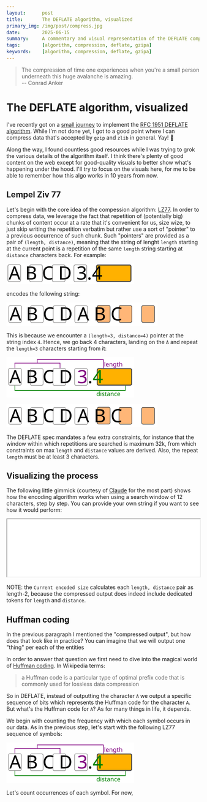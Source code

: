 ```yaml
---
layout:      post
title:       The DEFLATE algorithm, visualized
primary_img: /img/post/compress.jpg
date:        2025-06-15
summary:     A commentary and visual representation of the DEFLATE compression algorithm (RFC 1951)
tags:        [algorithm, compression, deflate, gzipa]
keywords:    [algorithm, compression, deflate, gzipa]
---
```


> The compression of time one experiences when you're a small person underneath this huge avalanche is amazing.<br />
> -- Conrad Anker

# The DEFLATE algorithm, visualized

I've recently got on a [small journey][skuro/deflate] to implement the [RFC 1951 DEFLATE algorithm][rfc].
While I'm not done yet, I got to a good point where I can compress data that's accepted by `gzip` and `zlib`
in general. Yay! 🥳

Along the way, I found countless good resources while I was trying to grok the various details of the algorithm
itself. I think there's plenty of good content on the web except for good-quality visuals to better show what's
happening under the hood. I'll try to focus on the visuals here, for me to be able to remember how this algo works
in 10 years from now.

## Lempel Ziv 77

Let's begin with the core idea of the compession algorithm: [LZ77][lz77]. In order to compress data, we leverage the fact that repetition of (potentially big) chunks of content occur at a rate that
it's convenient for us, size wize, to just skip writing the repetition verbatim but rather use a sort of "pointer" to a previous occurrence of such chunk. Such "pointers" are provided as a pair of `(length,
distance)`, meaning that the string of lenght `length` starting at the current point is a repetition of the same `length` string starting at `distance` characters back. For example:

![LZ77-encoded string](/img/post/deflate/lz77_1.svg)

encodes the following string:

![LZ77-encoded string](/img/post/deflate/lz77_3.svg)

This is because we encounter a `(length=3, distance=4)` pointer at the string index `4`. Hence, we go back 4 characters, landing on the `A` and repeat the `length=3` characters starting from it:

![LZ77-encoded string](/img/post/deflate/lz77_2.svg)

![LZ77-encoded string](/img/post/deflate/lz77_3.svg)


The DEFLATE spec mandates a few extra constraints, for instance that the window within which repetitions are searched is maximum 32k, from which constraints on max `length` and `distance` values are
derived. Also, the repeat `length` must be at least 3 characters.

## Visualizing the process

The following little gimmick (courtesy of [Claude][claude] for the most part) shows how the encoding algorithm works when using a search window of 12 characters, step by step. You can provide your own
string if you want to see how it would perform:

<iframe style="width: 100%"
        sandbox="allow-same-origin allow-scripts"
        onload="this.style.height=(this.contentWindow.document.body.scrollHeight+20)+'px';"
        src="/_pages/embed/lz77.html"></iframe>

NOTE: the `Current encoded size` calculates each `length, distance` pair as length-2, because the compressed output does indeed include dedicated tokens for `length` and `distance`.

## Huffman coding

In the previous paragraph I mentioned the "compressed output", but how does that look like in practice? You can imagine that we will output one "thing" per each of the entities

In order to answer that question we first need to dive into the magical world of [Huffman
coding][huffman]. In Wikipedia terms:

> a Huffman code is a particular type of optimal prefix code that is commonly used for lossless data compression

So in DEFLATE, instead of outputting the character `A` we output a specific sequence of bits which represents the Huffman code for the character `A`. But what's the Huffman code for `A`? As for many
things in life, it depends.

We begin with counting the frequency with which each symbol occurs in our data. As in the previous step, let's start with the following LZ77 sequence of symbols:

![LZ77-encoded string](/img/post/deflate/lz77_2.svg)

Let's count occurrences of each symbol. For now,

[skuro/deflate]: https://github.com/skuro/deflate
[rfc]: https://datatracker.ietf.org/doc/html/rfc1951
[lz77]: https://en.wikipedia.org/wiki/LZ77_and_LZ78#LZ77
[claude]: https://claude.ai/
[huffman]: https://en.wikipedia.org/wiki/Huffman_coding
